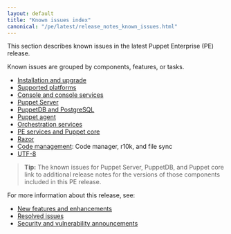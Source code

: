 ```yaml
---
layout: default
title: "Known issues index"
canonical: "/pe/latest/release_notes_known_issues.html"
---
```


This section describes known issues in the latest Puppet Enterprise (PE) release.

Known issues are grouped by components, features, or tasks.

- [Installation and upgrade](./release_notes_known_issues_install.html)
- [Supported platforms](./release_notes_known_issues_platforms.html)
- [Console and console services](./release_notes_known_issues_console.html)
- [Puppet Server](./release_notes_known_issues_puppetserver.html)
- [PuppetDB and PostgreSQL](./release_notes_known_issues_puppetdb.html)
- [Puppet agent]({{puppet}}/release_notes_agent.html#puppet-agent-134)
- [Orchestration services](./release_notes_known_issues_app.html)
- [PE services and Puppet core](./release_notes_known_issues_core.html)
- [Razor](./release_notes_known_issues_razor.html)
- [Code management](./release_notes_known_issues_codemgmt.html): Code manager, r10k, and file sync
- [UTF-8](./release_notes_known_issues_utf8.html)

> **Tip:** The known issues for Puppet Server, PuppetDB, and Puppet core link to additional release notes for the versions of those components included in this PE release. 

For more information about this release, see:

* [New features and enhancements](./release_notes.html)
* [Resolved issues](./release_notes_resolved_issues.html)
* [Security and vulnerability announcements](/security)
